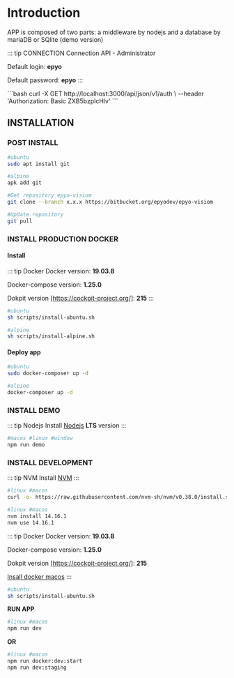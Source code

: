 

# Introduction

APP is composed of two parts: a middleware by nodejs and a database by mariaDB or SQlite (demo version)

::: tip CONNECTION
Connection API - Administrator

Default login: **epyo**

Default password: **epyo**
:::

<CURL>
```bash
    curl -X GET http://localhost:3000/api/json/v1/auth \
    --header 'Authorization: Basic ZXB5bzplcHlv'
```
</CURL>


## INSTALLATION

### POST INSTALL
```bash
#ubuntu
sudo apt install git

#alpine
apk add git
```

```bash
#Get repository epyo-visiom
git clone --branch x.x.x https://bitbucket.org/epyodev/epyo-visiom

#Update repository
git pull
```

### INSTALL PRODUCTION DOCKER

#### Install

::: tip Docker
Docker version: **19.03.8**

Docker-compose version: **1.25.0**

Dokpit version [https://cockpit-project.org/]: **215**
:::

```bash
#ubuntu
sh scripts/install-ubuntu.sh

#alpine
sh scripts/install-alpine.sh
```

#### Deploy app

```bash
#ubuntu
sudo docker-composer up -d
```

```bash
#alpine
docker-composer up -d
```

### INSTALL DEMO 

::: tip Nodejs
Install <a href="https://nodejs.org/en/">Nodejs</a> **LTS** version
:::

```bash
#macos #linux #window
npm run demo
```


### INSTALL DEVELOPMENT 

::: tip NVM
Install <a href="https://github.com/nvm-sh/nvm">NVM</a>
:::

```bash
#linux #macos
curl -o- https://raw.githubusercontent.com/nvm-sh/nvm/v0.38.0/install.sh | bash
```

```bash
#linux #macos
nvm install 14.16.1
nvm use 14.16.1
```

::: tip Docker
Docker version: **19.03.8**

Docker-compose version: **1.25.0**

Dokpit version [https://cockpit-project.org/]: **215**

<a href="https://docs.docker.com/docker-for-mac/install/">Insall docker macos</a>
:::

```bash
#ubuntu
sh scripts/install-ubuntu.sh
```

**RUN APP**

```bash
#linux #macos
npm run dev
```

**OR**

```bash
#linux #macos
npm run docker:dev:start
npm run dev:staging
```